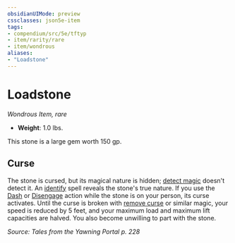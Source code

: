 ```yaml
---
obsidianUIMode: preview
cssclasses: json5e-item
tags:
- compendium/src/5e/tftyp
- item/rarity/rare
- item/wondrous
aliases: 
- "Loadstone"
---
```

# Loadstone
*Wondrous Item, rare*  

- **Weight**: 1.0 lbs.

This stone is a large gem worth 150 gp.

## Curse

The stone is cursed, but its magical nature is hidden; [detect magic](compendium/spells/detect-magic.md) doesn't detect it. An [identify](compendium/spells/identify.md) spell reveals the stone's true nature. If you use the [Dash](rules/actions.md#Dash) or [Disengage](rules/actions.md#Disengage) action while the stone is on your person, its curse activates. Until the curse is broken with [remove curse](compendium/spells/remove-curse.md) or similar magic, your speed is reduced by 5 feet, and your maximum load and maximum lift capacities are halved. You also become unwilling to part with the stone.

*Source: Tales from the Yawning Portal p. 228*